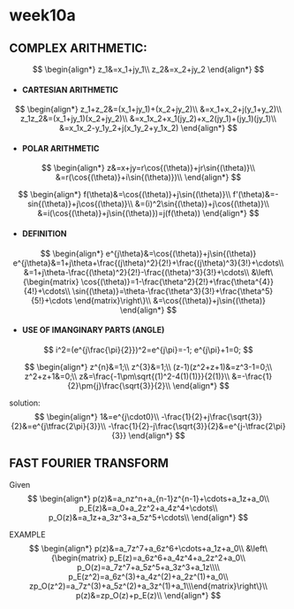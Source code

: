 # week10a

## COMPLEX ARITHMETIC:
$$
\begin{align*}
z_1&=x_1+jy_1\\
z_2&=x_2+jy_2
\end{align*}
$$

- ####  CARTESIAN ARITHMETIC
$$
\begin{align*}
z_1+z_2&=(x_1+jy_1)+(x_2+jy_2)\\
&=x_1+x_2+j(y_1+y_2)\\
z_1z_2&=(x_1+jy_1)(x_2+jy_2)\\
&=x_1x_2+x_1(jy_2)+x_2(jy_1)+(jy_1)(jy_1)\\
&=x_1x_2-y_1y_2+j(x_1y_2+y_1x_2)
\end{align*}
$$

- #### POLAR ARITHMETIC
$$
\begin{align*}
z&=x+jy=r\cos{(\theta)}+jr\sin{(\theta)}\\
&=r(\cos{(\theta)}+i\sin{(\theta)})\\
\end{align*}
$$

$$
\begin{align*}
f(\theta)&=\cos{(\theta)}+j\sin{(\theta)}\\
f'(\theta)&=-sin{(\theta)}+j\cos{(\theta)}\\
&=(i)^2\sin{(\theta)}+j\cos{(\theta)}\\
&=i(\cos{(\theta)}+j\sin{(\theta)})=j(f(\theta))
\end{align*}
$$

- #### DEFINITION
$$
\begin{align*}
e^{j\theta}&=\cos{(\theta)}+j\sin{(\theta)}
e^{j\theta}&=1+j\theta+\frac{(j\theta)^2}{2!}+\frac{(j\theta)^3}{3!}+\cdots\\
&=1+j\theta-\frac{(\theta)^2}{2!}-\frac{(\theta)^3}{3!}+\cdots\\
&\left\{\begin{matrix}
\cos{(\theta)}=1-\frac{\theta^2}{2!}+\frac{\theta^{4}}{4!}+\cdots\\
\sin{(\theta)}=\theta-\frac{\theta^3}{3!}+\frac{\theta^5}{5!}+\cdots
\end{matrix}\right\}\\
&=\cos{(\theta)}+j\sin{(\theta)}
\end{align*}
$$

- #### USE OF IMANGINARY PARTS (ANGLE)
$$
i^2=(e^{j\frac{\pi}{2}})^2=e^{j\pi}=-1;
e^{j\pi}+1=0;
$$


$$
\begin{align*}
z^{n}&=1;\\
z^{3}&=1;\\
(z-1)(z^2+z+1)&=z^3-1=0;\\
z^2+z+1&=0;\\
z&=\frac{-1\pm\sqrt{(1)^2-4(1)(1)}}{2(1)}\\
&=-\frac{1}{2}\pm{j}\frac{\sqrt{3}}{2}\\
\end{align*}
$$

solution:
$$
\begin{align*}
1&=e^{j\cdot0}\\
-\frac{1}{2}+j\frac{\sqrt{3}}{2}&=e^{j\tfrac{2\pi}{3}}\\
-\frac{1}{2}-j\frac{\sqrt{3}}{2}&=e^{j-\tfrac{2\pi}{3}}
\end{align*}
$$


## FAST FOURIER TRANSFORM
Given
$$
\begin{align*}
p(z)&=a_nz^n+a_{n-1}z^{n-1}+\cdots+a_1z+a_0\\
p_E(z)&=a_0+a_2z^2+a_4z^4+\cdots\\
p_O(z)&=a_1z+a_3z^3+a_5z^5+\cdots\\
\end{align*}
$$

EXAMPLE
$$
\begin{align*}
p(z)&=a_7z^7+a_6z^6+\cdots+a_1z+a_0\\
&\left\{\begin{matrix}
p_E(z)=a_6z^6+a_4z^4+a_2z^2+a_0\\
p_O(z)=a_7z^7+a_5z^5+a_3z^3+a_1z\\\\
p_E(z^2)=a_6z^(3)+a_4z^(2)+a_2z^(1)+a_0\\
zp_O(z^2)=a_7z^(3)+a_5z^(2)+a_3z^(1)+a_1\\\end{matrix}\right\}\\
p(z)&=zp_O(z)+p_E(z)\\
\end{align*}
$$


